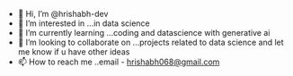 - 👋 Hi, I’m @hrishabh-dev
- 👀 I’m interested in ...in data science 
- 🌱 I’m currently learning ...coding and datascience with generative ai 
- 💞️ I’m looking to collaborate on ...projects related to data science and let me know if u have other ideas 
- 📫 How to reach me ..email - hrishabh068@gmail.com


<!---
hrishabh-dev/hrishabh-dev is a ✨ special ✨ repository because its `README.md` (this file) appears on your GitHub profile.
You can click the Preview link to take a look at your changes.
--->
